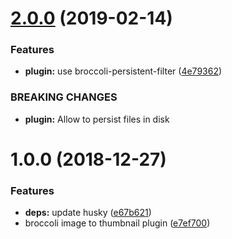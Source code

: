 # [2.0.0](https://github.com/BBVAEngineering/broccoli-thumbnail/compare/v1.0.0...v2.0.0) (2019-02-14)


### Features

* **plugin:** use broccoli-persistent-filter ([4e79362](https://github.com/BBVAEngineering/broccoli-thumbnail/commit/4e79362))


### BREAKING CHANGES

* **plugin:** Allow to persist files in disk

# 1.0.0 (2018-12-27)


### Features

* **deps:** update husky ([e67b621](https://github.com/BBVAEngineering/broccoli-thumbnail/commit/e67b621))
* broccoli image to thumbnail plugin ([e7ef700](https://github.com/BBVAEngineering/broccoli-thumbnail/commit/e7ef700))
